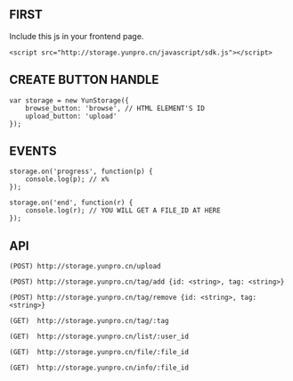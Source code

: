 FIRST
-----

Include this js in your frontend page.

```
<script src="http://storage.yunpro.cn/javascript/sdk.js"></script>
```

CREATE BUTTON HANDLE
--------------------

```
var storage = new YunStorage({
	browse_button: 'browse', // HTML ELEMENT'S ID
	upload_button: 'upload'
});
```

EVENTS
------

```
storage.on('progress', function(p) {
	console.log(p); // x%
});

storage.on('end', function(r) {
	console.log(r); // YOU WILL GET A FILE_ID AT HERE
});
```

API
---

`(POST) http://storage.yunpro.cn/upload`

`(POST) http://storage.yunpro.cn/tag/add {id: <string>, tag: <string>}`

`(POST) http://storage.yunpro.cn/tag/remove {id: <string>, tag: <string>}`

`(GET)  http://storage.yunpro.cn/tag/:tag`

`(GET)  http://storage.yunpro.cn/list/:user_id`

`(GET)  http://storage.yunpro.cn/file/:file_id`

`(GET)  http://storage.yunpro.cn/info/:file_id`